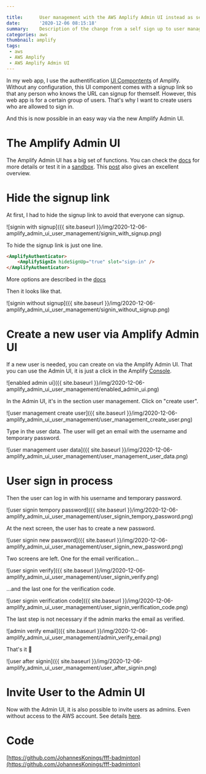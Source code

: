 ```yaml
---

title:      User management with the AWS Amplify Admin UI instead as self sign up
date:       '2020-12-06 08:15:18'
summary:    Description of the change from a self sign up to user management from an admin
categories: aws
thumbnail: amplify
tags:
 - aws
 - AWS Amplify
 - AWS Amplify Admin UI
---
```


In my web app, I use the authentification [UI Compontents](https://docs.amplify.aws/ui/auth/authenticator/q/framework/react) of Amplify. Without any configuration, this UI component comes with a signup link so that any person who knows the URL can signup for themself. However, this web app is for a certain group of users. That's why I want to create users who are allowed to sign in.

And this is now possible in an easy way via the new Amplify Admin UI.

# The Amplify Admin UI

The Amplify Admin UI has a big set of functions. You can check the [docs](https://docs.amplify.aws/console/adminui/intro) for more details or test it in a [sandbox](https://sandbox.amplifyapp.com/getting-started).
This [post](https://dev.to/aws-builders/aws-amplify-admin-ui-45bm) also gives an excellent overview.

# Hide the signup link

At first, I had to hide the signup link to avoid that everyone can signup.

![signin with signup]({{ site.baseurl }}/img/2020-12-06-amplify_admin_ui_user_management/signin_with_signup.png)

To hide the signup link is just one line.

```html
<AmplifyAuthenticator>
    <AmplifySignIn hideSignUp="true" slot="sign-in" />
</AmplifyAuthenticator>
```
More options are described in the [docs](https://docs.amplify.aws/ui/auth/authenticator/q/framework/react#sign-in)

Then it looks like that.

![signin without signup]({{ site.baseurl }}/img/2020-12-06-amplify_admin_ui_user_management/signin_without_signup.png)

# Create a new user via Amplify Admin UI

If a new user is needed, you can create on via the Amplify Admin UI. 
That you can use the Admin UI, it is just a click in the Amplify [Console](https://console.aws.amazon.com/amplify/home).

![enabled admin ui]({{ site.baseurl }}/img/2020-12-06-amplify_admin_ui_user_management/enabled_admin_ui.png)

In the Admin UI, it's in the section user management. Click on "create user".

![user management create user]({{ site.baseurl }}/img/2020-12-06-amplify_admin_ui_user_management/user_management_create_user.png)

Type in the user data. The user will get an email with the username and temporary password.

![user management user data]({{ site.baseurl }}/img/2020-12-06-amplify_admin_ui_user_management/user_management_user_data.png)

# User sign in process

Then the user can log in with his username and temporary password.

![user signin tempory password]({{ site.baseurl }}/img/2020-12-06-amplify_admin_ui_user_management/user_signin_tempory_password.png)

At the next screen, the user has to create a new password.

![user signin new password]({{ site.baseurl }}/img/2020-12-06-amplify_admin_ui_user_management/user_signin_new_password.png)

Two screens are left. One for the email verification...

![user signin verify]({{ site.baseurl }}/img/2020-12-06-amplify_admin_ui_user_management/user_signin_verify.png)

...and the last one for the verification code.

![user signin verification code]({{ site.baseurl }}/img/2020-12-06-amplify_admin_ui_user_management/user_signin_verification_code.png)

The last step is not necessary if the admin marks the email as verified.

![admin verify email]({{ site.baseurl }}/img/2020-12-06-amplify_admin_ui_user_management/admin_verify_email.png)

That's it 🎉

![user after signin]({{ site.baseurl }}/img/2020-12-06-amplify_admin_ui_user_management/user_after_signin.png)

# Invite User to the Admin UI

Now with the Admin UI, it is also possible to invite users as admins. Even without access to the AWS account.
See details [here](https://docs.amplify.aws/console/adminui/access-management).

# Code

[https://github.com/JohannesKonings/fff-badminton](https://github.com/JohannesKonings/fff-badminton)



